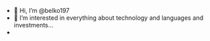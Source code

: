 - 👋 Hi, I’m @belko197
- 👀 I’m interested in everything about technology and languages and investments...
- 
  

<!---
belko197/belko197 is a ✨ special ✨ repository because its `README.md` (this file) appears on your GitHub profile.
You can click the Preview link to take a look at your changes.
--->

